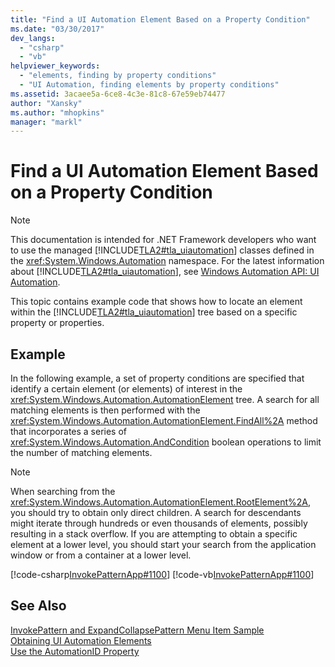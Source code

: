 ```yaml
---
title: "Find a UI Automation Element Based on a Property Condition"
ms.date: "03/30/2017"
dev_langs: 
  - "csharp"
  - "vb"
helpviewer_keywords: 
  - "elements, finding by property conditions"
  - "UI Automation, finding elements by property conditions"
ms.assetid: 3acaee5a-6ce8-4c3e-81c8-67e59eb74477
author: "Xansky"
ms.author: "mhopkins"
manager: "markl"
---
```

# Find a UI Automation Element Based on a Property Condition
> [!NOTE]
>  This documentation is intended for .NET Framework developers who want to use the managed [!INCLUDE[TLA2#tla_uiautomation](../../../includes/tla2sharptla-uiautomation-md.md)] classes defined in the <xref:System.Windows.Automation> namespace. For the latest information about [!INCLUDE[TLA2#tla_uiautomation](../../../includes/tla2sharptla-uiautomation-md.md)], see [Windows Automation API: UI Automation](http://go.microsoft.com/fwlink/?LinkID=156746).  
  
 This topic contains example code that shows how to locate an element within the [!INCLUDE[TLA2#tla_uiautomation](../../../includes/tla2sharptla-uiautomation-md.md)] tree based on a specific property or properties.  
  
## Example  
 In the following example, a set of property conditions are specified that identify a certain element (or elements) of interest in the <xref:System.Windows.Automation.AutomationElement> tree. A search for all matching elements is then performed with the <xref:System.Windows.Automation.AutomationElement.FindAll%2A> method that incorporates a series of <xref:System.Windows.Automation.AndCondition> boolean operations to limit the number of matching elements.  
  
> [!NOTE]
>  When searching from the <xref:System.Windows.Automation.AutomationElement.RootElement%2A>, you should try to obtain only direct children. A search for descendants might iterate through hundreds or even thousands of elements, possibly resulting in a stack overflow. If you are attempting to obtain a specific element at a lower level, you should start your search from the application window or from a container at a lower level.  
  
 [!code-csharp[InvokePatternApp#1100](../../../samples/snippets/csharp/VS_Snippets_Wpf/InvokePatternApp/CSharp/InvokePatternApp.cs#1100)]
 [!code-vb[InvokePatternApp#1100](../../../samples/snippets/visualbasic/VS_Snippets_Wpf/InvokePatternApp/VisualBasic/Client.vb#1100)]  
  
## See Also  
 [InvokePattern and ExpandCollapsePattern Menu Item Sample](http://msdn.microsoft.com/library/b7fa141c-e2d1-4da2-a27f-81a7d1172210)  
 [Obtaining UI Automation Elements](../../../docs/framework/ui-automation/obtaining-ui-automation-elements.md)  
 [Use the AutomationID Property](../../../docs/framework/ui-automation/use-the-automationid-property.md)
